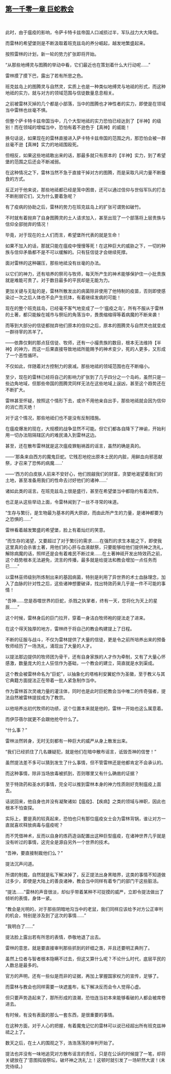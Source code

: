 ## [第一千零一章 巨蛇教会](https://www.xxbiquge.com/11_11222/9041762.html)
﻿

  此时，由于瘟疫的影响，令萨卡特卡兹帝国人口减损过半，军队战力大大降低。

  而雷林的希望堡则是不断汲取着班克兹岛的养分崛起，越发地繁盛起来。

  按照雷林的计划，新一轮的势力扩张即将开始。

  “从那些地缚灵与图腾的举动中看，它们最近也在策划着什么大行动呢……”

  雷林摸了摸下巴，露出了若有所思之色。

  班克兹岛上的图腾灵与自然灵，实质上也是一种类似地缚灵与地祗的形式，而这种地祗的实力，就与对方的领域范围与信徒数量息息相关。

  之前被雷林灭掉的几个都是小部落，当中的图腾也才神性者的实力，即使是在领域当中雷林也丝毫不惧。

  但整个萨卡特卡兹帝国当中，几个大型地祗的实力恐怕已经达到了【半神】的级别！而在领域的增幅当中，恐怕有着不逊色于【真神】的威能！

  换句话说，如果现在的雷林直接进入萨卡特卡兹帝国的范围之内，那恐怕会被一群丝毫不逊【真神】实力的地祗围殴死。

  但相反，如果这些地祗敢出来的话，那最多就只有原本的【半神】实力，到了希望堡的范围之后还会不断减弱。

  在这种情况之下，雷林当然不急于直接干掉对方的图腾，而是采取凡间力量不断蚕食的方式。

  反正对于他来说，那些地祗都已经是笼中困兽，还可以通过信仰与世俗军队的打击不断削弱它们，又为什么要着急呢？

  有了疫病的协助之后，雷林的势力在班克兹岛上的扩张可谓势如破竹。

  不时就有着抛弃了自身图腾灵的土人请求加入，甚至出现了一个部落将上层贵族与信仰全部抛弃的情况！

  毕竟，对于现在的土人们而言，希望堡所代表的就是生命！

  如果不加入的话，那就只能在瘟疫中慢慢等死！在这种巨大的威胁之下，一切的种族与信仰矛盾都不是不可以缓解的。只有狂信徒才会继续死撑。

  面对雷林的这种碾压，那些地祗没有丝毫的办法。

  以它们的神力，还有培养的祭司与牧师，每天所产生的神术能够保护住一小批贵族就是难能可贵了。对于数目最多的平民却是无能为力。

  更加关键与无耻的是，雷林所散发出的病菌除非使用了他特制的疫苗，否则即使感染过一次之后人体也不会产生抗体，有着继续发病的可能！

  现在的整个班克兹岛，已经毫不客气地变成了一个‘瘟疫之岛’。所有不服从于雷林的土著，都只能躲在城市与祭坛的角落当中，畏畏缩缩得等着病魔的不断来袭！

  而等到大部分的信徒都抛弃他们原本的信仰之后，原本的图腾灵与自然灵也就变成一群待宰的羔羊了。

  ——依靠仅剩的那点狂信徒、牧师，还有一小撮贵族的数目，根本无法维持【半神】的神力，而这一后果直接导致地祗所能赐予的神术变少，死的人更多，又形成了一个恶性循环。

  不仅如此，伴随着对方控制力的衰减。那些地祗的领域范围也在不断缩小。

  至少，现在的雷林已经将自己的影响力扩张到了几乎四分之一个岛屿，虽然只是一些边角地域，但那些帝国的图腾灵同样无法在这些地域上逞凶，甚至这个趋势还在不断扩大。

  雷林甚至怀疑，按照这个情形下去，或许不用他亲自出手，那些地祗就会因为信仰的消亡而灭绝！

  对于这个情况，那些地祗们也不是没有反制措施。

  在瘟疫爆发的现在，大规模的战争显然不可能。但它们都各自降下了神谕，开始利用一切办法阻隔辖区内的难民涌入到雷林这边。

  甚至，还在散布雷林就是这次瘟疫罪魁祸首的谣言，虽然的确是真的。

  ——‘那条来自西方的魔鬼巨蛇。它残忍地挖出原本土民的内脏，用鲜血向邪恶献祭，才召来了恐怖的病魔……’

  ——‘西方的白皮肤人前来不安好心，他们觊觎我们的财富，贪婪地渴望着我们的土地，甚至准备用我们的性命去讨好他们的诸神……’

  诸如此类的谣言。在班克兹岛上很是盛行，甚至在希望堡当中都隐约有着流传。

  也正是从这些举动上面，令雷林闻到了一丝不寻常的味道。

  “生存与繁衍，是生物最为基本的两大原欲，而由此所产生的力量，是诸神都要为之恐惧的……”

  雷林看着越发繁盛的希望堡，脸上有着灿烂的笑意。

  “而生存的渴望，又要超过了对于繁衍的需求……在强烈的求生本能之下，即使我这里真的会杀害土著，用他们的心肝与血液献祭，只要能够给他们提供神之洗礼，解除病魔的话，照样还是会有着难民不断过来……在土著神祗开发出特效药之前，这个趋势根本无法避免，流言的传播，最多就是给提法和教会增加一点任务而已……”

  以雷林巫师级别所炼制出来的基因病菌，特别是利用了异世界的术士血脉理念，加入了血脉的针对性之后，这些诸神想要破译，找出特效药来几乎是一件不可能的事情！

  “吾神……您是吞噬世界的巨蛇，杀戮之执掌者，终有一天，您将化为天上的星辰……”

  这个时候，雷林身后的巨门拉开，穿着一身洁白牧师袍的提法走了进来。

  在这个得天独厚的地方，雷林终于将自己的教会构建提上了日程。

  不断的征服与战斗，不仅为雷林提供了大量的信徒，更是令之前所培养出来的预备牧师经历了一场洗礼，涌现出了大量的人才。

  以提法那边提供的牧师团为骨干，还有自身家族的人才作为牵制，又有了大量心怀感激，数量庞大的土人狂信作为基础，一个教会的建立，简直就是水到渠成。

  这个教会被雷林命名为“巨蛇”，以抽象化的塔格利安翼蛇作为圣徽，至于教义与其它典籍方面提法正在带着一批人紧急制作当中。

  作为雷林首次灵魂力量的灌注体，同时也是此时巨蛇教会当中唯二的传奇强者，提法自然被雷林提拔成为了教宗。

  以他培养出初代牧师的功绩，这个位置本来就是他的，雷林一开始也这么属意着。

  而伊莎蓓尔就更不会跟他抢夺什么了。

  “什么事？”

  雷林淡然转身，无时无刻都有一种巨大的威严从身上散发出来。

  “我们已经抓住了几名嫌疑犯，就是他们在暗中散布谣言，诋毁吾神的信誉！”

  虽然提法差不多可以猜到发生了什么事情，但不管雷林还是他都肯定不会承认的。

  而这种事情，除非当场放毒被抓到，否则哪里又有什么确凿的证据？

  至于特效药和圣水的事情，完全可以推到雷林本身的神力性质刚好克制瘟疫上面去。

  话说回来，他自身也并没有凝聚诸如【瘟疫】、【疾病】之类的领域与神职，因此也根本不怕查探。

  实际上，要是真的较真起来，恐怕也只有那位瘟疫女士会为雷林背锅，谁让对方一直就喜欢释放病毒与瘟疫呢？

  而不凭借神术，反而以自身的炼药造诣配置出这种巨型瘟疫，在诸神世界几乎就是没有听过的事情，这完全是源自另外一个世界的技术。

  “吾神，要直接制裁他们么？”

  提法沉声问道。

  所谓的制裁，自然就是私下解决掉了，反正提法出身黑暗界，这类的事情不知道做过多少，即使是大陆上的善良诸神，教会当中同样有着专门的部门干这些脏活。

  “提法……”雷林的声音很淡，却似乎带着某种不可捉摸的威严，立即令提法做出了倾听的表情，身体一紧。

  “教会是光明的，对于那些阴暗地沟当中的老鼠，我们同样应该给予对方公正审判的机会，特别是涉及到了这次的事情……”

  “我明白了……”

  提法脸上露出若有所思的表情，恭敬地退了出去。

  雷林的意思，就是要直接审判那些抓到的奸细之类，并且还要明正典刑了。

  虽然上位者与智者根本隐瞒不过去，但这又算什么呢？不论什么时代，底层平民的人数总是最多的。

  官方的声明，还有一些似是而非的证据，再加上掌握国家权力的宣传，足够了。

  而雷林与教会也同样需要一块遮羞布，私下解决反而会令人觉得心虚。

  但只要声势造起来了，那所形成的浪潮，恐怕连当初本来能够看破的人都会被席卷进去。

  有时候，有没有表面的那么一套东西，是很重要的事情。

  在这种方面，对于人心的把握，有着魔鬼记忆的雷林可以说已经超出所有班克兹神祗之上了。

  数天之后，在土人的围观之下，浩浩荡荡的审判开始了。

  提法也并没有一味地追究对方散布谣言的责任，只是在公诉的时候提了一笔，却将关键放在了‘意图捣毁祭坛，破坏神之洗礼’上！这顿时就引发了一场轩然大波！(未完待续。)

  

